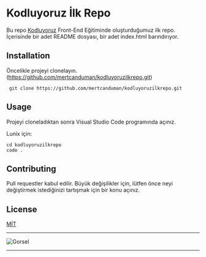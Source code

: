 # Kodluyoruz İlk Repo

Bu repo [Kodluyoruz](https://kodluyoruz.org) Front-End Eğitiminde oluşturduğumuz ilk repo. İçerisinde bir adet README dosyası, bir adet index.html barındırıyor.

## Installation

Öncelikle projeyi clonelayın. (https://github.com/mertcanduman/kodluyoruzilkrepo.git)

```
 git clone https://github.com/mertcanduman/kodluyoruzilkrepo.git
 ```

 ## Usage

 Projeyi cloneladıktan sonra Visual Studio Code programında açınız.

 Lunix için:
```
cd kodluyoruzilkrepo
code .
```
## Contributing

Pull requestler kabul edilir. Büyük değişilikler için, lütfen önce neyi değiştirmek istediğinizi tartışmak için bir konu açınız.

## License
[MİT](https://choosealicense.com/licenses/mit/)

---

![Gorsel](https://app.patika.dev/patikaLogo.png)

---

 